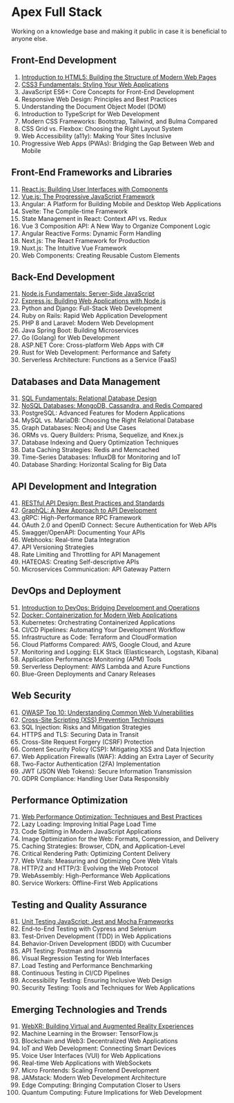 # Apex Full Stack
Working on a knowledge base and making it public in case it is beneficial to anyone else.

## Front-End Development

1. [Introduction to HTML5: Building the Structure of Modern Web Pages](001-introduction-to-html5-building-the-structure-of-modern-web-pages.md)
2. [CSS3 Fundamentals: Styling Your Web Applications](002-css3-fundamentals-styling-your-web-applications.md)
3. JavaScript ES6+: Core Concepts for Front-End Development
4. Responsive Web Design: Principles and Best Practices
5. Understanding the Document Object Model (DOM)
6. Introduction to TypeScript for Web Development
7. Modern CSS Frameworks: Bootstrap, Tailwind, and Bulma Compared
8. CSS Grid vs. Flexbox: Choosing the Right Layout System
9. Web Accessibility (a11y): Making Your Sites Inclusive
10. Progressive Web Apps (PWAs): Bridging the Gap Between Web and Mobile

## Front-End Frameworks and Libraries

11. [React.js: Building User Interfaces with Components](011-reactjs-building-user-interfaces-with-components.md)
12. [Vue.js: The Progressive JavaScript Framework](012-vuejs-the-progressive-javascript-framework.md)
13. Angular: A Platform for Building Mobile and Desktop Web Applications
14. Svelte: The Compile-time Framework
15. State Management in React: Context API vs. Redux
16. Vue 3 Composition API: A New Way to Organize Component Logic
17. Angular Reactive Forms: Dynamic Form Handling
18. Next.js: The React Framework for Production
19. Nuxt.js: The Intuitive Vue Framework
20. Web Components: Creating Reusable Custom Elements

## Back-End Development

21. [Node.js Fundamentals: Server-Side JavaScript](021-nodejs-fundamentals-server-side-javascript.md)
22. [Express.js: Building Web Applications with Node.js](022-expressjs-building-web-applications-with-nodejs.md)
23. Python and Django: Full-Stack Web Development
24. Ruby on Rails: Rapid Web Application Development
25. PHP 8 and Laravel: Modern Web Development
26. Java Spring Boot: Building Microservices
27. Go (Golang) for Web Development
28. ASP.NET Core: Cross-platform Web Apps with C#
29. Rust for Web Development: Performance and Safety
30. Serverless Architecture: Functions as a Service (FaaS)

## Databases and Data Management

31. [SQL Fundamentals: Relational Database Design](031-sql-fundamentals-relational-database-design.md)
32. [NoSQL Databases: MongoDB, Cassandra, and Redis Compared](032-nosql-databases-mongodb-cassandra-and-redis-compared.md)
33. PostgreSQL: Advanced Features for Modern Applications
34. MySQL vs. MariaDB: Choosing the Right Relational Database
35. Graph Databases: Neo4j and Use Cases
36. ORMs vs. Query Builders: Prisma, Sequelize, and Knex.js
37. Database Indexing and Query Optimization Techniques
38. Data Caching Strategies: Redis and Memcached
39. Time-Series Databases: InfluxDB for Monitoring and IoT
40. Database Sharding: Horizontal Scaling for Big Data

## API Development and Integration

41. [RESTful API Design: Best Practices and Standards](041-restful-api-design-best-practices-and-standards.md)
42. [GraphQL: A New Approach to API Development](042-graphql-a-new-approach-to-api-development.md)
43. gRPC: High-Performance RPC Framework
44. OAuth 2.0 and OpenID Connect: Secure Authentication for Web APIs
45. Swagger/OpenAPI: Documenting Your APIs
46. Webhooks: Real-time Data Integration
47. API Versioning Strategies
48. Rate Limiting and Throttling for API Management
49. HATEOAS: Creating Self-descriptive APIs
50. Microservices Communication: API Gateway Pattern

## DevOps and Deployment

51. [Introduction to DevOps: Bridging Development and Operations](051-introduction-to-devops-bridging-development-and-operations.md)
52. [Docker: Containerization for Modern Web Applications](052-docker-containerization-for-modern-web-applications.md)
53. Kubernetes: Orchestrating Containerized Applications
54. CI/CD Pipelines: Automating Your Development Workflow
55. Infrastructure as Code: Terraform and CloudFormation
56. Cloud Platforms Compared: AWS, Google Cloud, and Azure
57. Monitoring and Logging: ELK Stack (Elasticsearch, Logstash, Kibana)
58. Application Performance Monitoring (APM) Tools
59. Serverless Deployment: AWS Lambda and Azure Functions
60. Blue-Green Deployments and Canary Releases

## Web Security

61. [OWASP Top 10: Understanding Common Web Vulnerabilities](061-owasp-top-10-understanding-common-web-vulnerabilities.md)
62. [Cross-Site Scripting (XSS) Prevention Techniques](062-cross-site-scripting-xss-prevention-techniques.md)
63. SQL Injection: Risks and Mitigation Strategies
64. HTTPS and TLS: Securing Data in Transit
65. Cross-Site Request Forgery (CSRF) Protection
66. Content Security Policy (CSP): Mitigating XSS and Data Injection
67. Web Application Firewalls (WAF): Adding an Extra Layer of Security
68. Two-Factor Authentication (2FA) Implementation
69. JWT (JSON Web Tokens): Secure Information Transmission
70. GDPR Compliance: Handling User Data Responsibly

## Performance Optimization

71. [Web Performance Optimization: Techniques and Best Practices](071-web-performance-optimization-techniques-and-best-practices.md)
72. Lazy Loading: Improving Initial Page Load Time
73. Code Splitting in Modern JavaScript Applications
74. Image Optimization for the Web: Formats, Compression, and Delivery
75. Caching Strategies: Browser, CDN, and Application-Level
76. Critical Rendering Path: Optimizing Content Delivery
77. Web Vitals: Measuring and Optimizing Core Web Vitals
78. HTTP/2 and HTTP/3: Evolving the Web Protocol
79. WebAssembly: High-Performance Web Applications
80. Service Workers: Offline-First Web Applications

## Testing and Quality Assurance

81. [Unit Testing JavaScript: Jest and Mocha Frameworks](081-unit-testing-javascript-jest-and-mocha-frameworks.md)
82. End-to-End Testing with Cypress and Selenium
83. Test-Driven Development (TDD) in Web Applications
84. Behavior-Driven Development (BDD) with Cucumber
85. API Testing: Postman and Insomnia
86. Visual Regression Testing for Web Interfaces
87. Load Testing and Performance Benchmarking
88. Continuous Testing in CI/CD Pipelines
89. Accessibility Testing: Ensuring Inclusive Web Design
90. Security Testing: Tools and Techniques for Web Applications

## Emerging Technologies and Trends

91. [WebXR: Building Virtual and Augmented Reality Experiences](091-webxr-building-virtual-and-augmented-reality-experiences.md)
92. Machine Learning in the Browser: TensorFlow.js
93. Blockchain and Web3: Decentralized Web Applications
94. IoT and Web Development: Connecting Smart Devices
95. Voice User Interfaces (VUI) for Web Applications
96. Real-time Web Applications with WebSockets
97. Micro Frontends: Scaling Frontend Development
98. JAMstack: Modern Web Development Architecture
99. Edge Computing: Bringing Computation Closer to Users
100. Quantum Computing: Future Implications for Web Development
